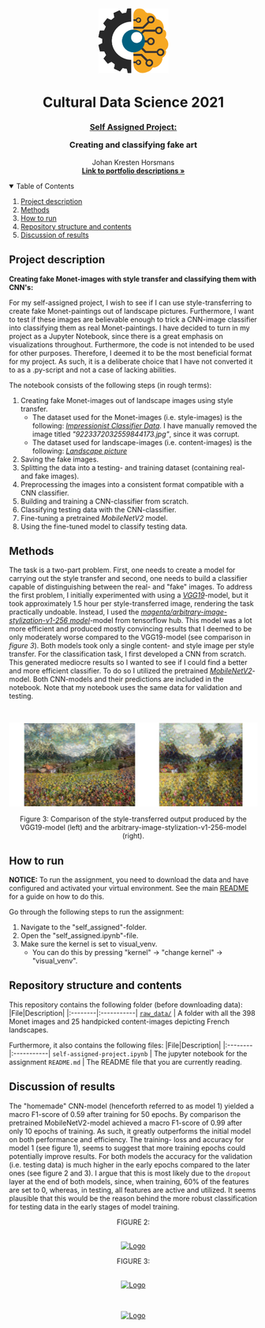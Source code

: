 <!-- PROJECT LOGO -->
<br />
<p align="center">
  <a href="https://github.com/JohanHorsmans/cds-visual-exam-2021">
    <img src="../README_images/computer vision.png" alt="Logo" width="142" height="131">
  </a>
  
  <h1 align="center">Cultural Data Science 2021</h1> 
  <h3 align="center"><ins>Self Assigned Project:</ins>

Creating and classifying fake art</h3> 

  <p align="center">
    Johan Kresten Horsmans
    <br />
    <a href="https://github.com/JohanHorsmans/cds-visual-exam-2021.pdf"><strong>Link to portfolio descriptions »</strong></a>
    <br />
  </p>
</p>

<!-- TABLE OF CONTENTS -->
<details open="open">
  <summary>Table of Contents</summary>
  <ol>
    <li><a href="#project-description">Project description</a></li>
    <li><a href="#methods">Methods</a></li>
    <li><a href="#how-to-run">How to run</a></li>
    <li><a href="#repository-structure-and-contents">Repository structure and contents</a></li>
    <li><a href="#discussion-of-results">Discussion of results</a></li>
  </ol>
</details>

<!-- PROJECT DESCRIPTION -->
## Project description

__Creating fake Monet-images with style transfer and classifying them with CNN's:__

For my self-assigned project, I wish to see if I can use style-transferring to create fake Monet-paintings out of landscape pictures. Furthermore, I want to test if these images are believable enough to trick a CNN-image classifier into classifying them as real Monet-paintings. I have decided to turn in my project as a Jupyter Notebook, since there is a great emphasis on visualizations throughout. Furthermore, the code is not intended to be used for other purposes. Therefore, I deemed it to be the most beneficial format for my project. As such, it is a deliberate choice that I have not converted it to as a .py-script and not a case of lacking abilities.

The notebook consists of the following steps (in rough terms):

1. Creating fake Monet-images out of landscape images using style transfer.
    - The dataset used for the Monet-images (i.e. style-images) is the following: [_Impressionist Classifier Data_](https://www.kaggle.com/delayedkarma/impressionist-classifier-data). I have manually removed the image titled _"9223372032559844173.jpg"_, since it was corrupt.
    - The dataset used for landscape-images (i.e. content-images) is the following: [_Landscape picture_](https://www.kaggle.com/arnaud58/landscape-pictures)
2. Saving the fake images.
3. Splitting the data into a testing- and training dataset (containing real- and fake images).
4. Preprocessing the images into a consistent format compatible with a CNN classifier.
5. Building and training a CNN-classifier from scratch.
6. Classifying testing data with the CNN-classifier.
7. Fine-tuning a pretrained _MobileNetV2_ model.
8. Using the fine-tuned model to classify testing data.

<!-- METHODS -->
## Methods
The task is a two-part problem. First, one needs to create a model for carrying out the style transfer and second, one needs to build a classifier capable of distinguishing between the real- and "fake" images. To address the first problem, I initially experimented with using a [_VGG19_](https://www.tensorflow.org/tutorials/generative/style_transfer)-model, but it took approximately 1.5 hour per style-transferred image, rendering the task practically undoable. Instead, I used the [_magenta/arbitrary-image-stylization-v1-256 model_](https://tfhub.dev/google/magenta/arbitrary-image-stylization-v1-256/2)-model from tensorflow hub. This model was a lot more efficient and produced mostly convincing results that I deemed to be only moderately worse compared to the VGG19-model (see comparison in _figure 3_). Both models took only a single content- and style image per style transfer. For the classification task, I first developed a CNN from scratch. This generated mediocre results so I wanted to see if I could find a better and more efficient classifier. To do so I utilized the pretrained [_MobileNetV2_](https://ai.googleblog.com/2018/04/mobilenetv2-next-generation-of-on.html)-model. Both CNN-models and their predictions are included in the notebook. Note that my notebook uses the same data for validation and testing.

<br />
<p align="center">
  <a href="https://github.com/JohanHorsmans/cds-visual-exam-2021">
    <img src="../README_images/Styletrans_comparison.jpg" alt="Logo">
  </a>
 
<p align="center">
Figure 3: Comparison of the style-transferred output produced by the VGG19-model (left) and the arbitrary-image-stylization-v1-256-model (right).
  
<!-- HOW TO RUN -->
## How to run

__NOTICE:__ To run the assignment, you need to download the data and have configured and activated your virtual environment. See the main [README](https://github.com/JohanHorsmans/cds-visual-exam-2021/blob/main/README.md) for a guide on how to do this.

Go through the following steps to run the assignment:
1. Navigate to the "self_assigned"-folder.
2. Open the "self_assigned.ipynb"-file.
3. Make sure the kernel is set to visual_venv.
    - You can do this by pressing "kernel" -> "change kernel" -> "visual_venv". 

<!-- REPOSITORY STRUCTURE AND CONTENTS -->
## Repository structure and contents

This repository contains the following folder (before downloading data):
|File|Description|
|:--------|:-----------|
[```raw_data/```](https://github.com/JohanHorsmans/cds-visual-exam-2021/tree/main/self_assigned/raw_data) | A folder with all the 398 Monet images and 25 handpicked content-images depicting French landscapes. 

Furthermore, it also contains the following files:
|File|Description|
|:--------|:-----------|
```self-assigned-project.ipynb``` | The jupyter notebook for the assignment
```README.md``` | The README file that you are currently reading.


<!-- DISCUSSION OF RESULTS -->
## Discussion of results
The "homemade" CNN-model (henceforth referred to as model 1) yielded a macro F1-score of 0.59 after training for 50 epochs. By comparison the pretrained MobileNetV2-model achieved a macro F1-score of 0.99 after only 10 epochs of training. As such, it greatly outperforms the initial model on both performance and efficiency. The training- loss and accuracy for model 1 (see figure 1), seems to suggest that more training epochs could potentially improve results. For both models the accuracy for the validation (i.e. testing data) is much higher in the early epochs compared to the later ones (see figure 2 and 3). I argue that this is most likely due to the ```dropout``` layer at the end of both models, since, when training, 60% of the features are set to 0, whereas, in testing, all features are active and utilized. It seems plausible that this would be the reason behind the more robust classification for testing data in the early stages of model training.

<div align="center">FIGURE 2:</div>
<br />
<p align="center">
  <a href="https://github.com/JohanHorsmans/cds-visual-exam-2021">
    <img src="../README_images/model1.JPG" alt="Logo" width="740" height="348" “image title”>
  </a>
</p>

<div align="center">FIGURE 3:</div>
<br />
<p align="center">
  <a href="https://github.com/JohanHorsmans/cds-visual-exam-2021">
    <img src="../README_images/model2.JPG" alt="Logo" width="740" height="348">
  </a>
</p>

<br />
<p align="center">
  <a href="https://github.com/JohanHorsmans/cds-visual-exam-2021">
    <img src="../README_images/logo_au.png" alt="Logo" width="300" height="102">
  </a>


